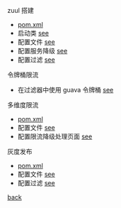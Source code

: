 zuul 搭建  
- [pom.xml](2/1.md)  
- 启动类 [see](2/2.md)  
- 配置文件 [see](2/3.md)  
- 配置服务降级 [see](2/4.md)  
- 配置过滤 [see](2/5.md)  

令牌桶限流  
- 在过滤器中使用 guava 令牌桶 [see](2/6.md)  

多维度限流  
- [pom.xml](2/7.md)  
- 配置文件 [see](2/8.md)  
- 配置限流降级处理页面 [see](2/9.md)  

灰度发布  
- [pom.xml](2/11.md)  
- 配置文件 [see](2/10.md)  
- 配置过滤 [see](2/12.md)  

[back](../5.md)  